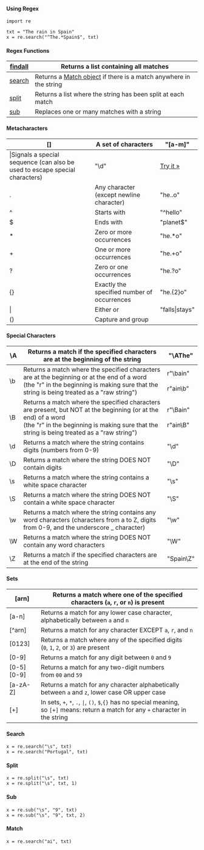#### Using Regex
```
import re  
  
txt = "The rain in Spain"  
x = re.search("^The.*Spain$", txt)
```
#### Regex Functions
| [findall](https://www.w3schools.com/python/python_regex.asp#findall) | Returns a list containing all matches                                                                                              |
| -------------------------------------------------------------------- | ---------------------------------------------------------------------------------------------------------------------------------- |
| [search](https://www.w3schools.com/python/python_regex.asp#search)   | Returns a [Match object](https://www.w3schools.com/python/python_regex.asp#matchobject) if there is a match anywhere in the string |
| [split](https://www.w3schools.com/python/python_regex.asp#split)     | Returns a list where the string has been split at each match                                                                       |
| [sub](https://www.w3schools.com/python/python_regex.asp#sub)         | Replaces one or many matches with a string                                                                                         |
#### Metacharacters
| []                                                                           | A set of characters                         | "[a-m]"                                                                              |
| ---------------------------------------------------------------------------- | ------------------------------------------- | ------------------------------------------------------------------------------------ |
| \|Signals a special sequence (can also be used to escape special characters) | "\d"                                        | [Try it »](https://www.w3schools.com/python/trypython.asp?filename=demo_regex_meta2) |
| .                                                                            | Any character (except newline character)    | "he..o"                                                                              |
| ^                                                                            | Starts with                                 | "^hello"                                                                             |
| $                                                                            | Ends with                                   | "planet$"                                                                            |
| *                                                                            | Zero or more occurrences                    | "he.*o"                                                                              |
| +                                                                            | One or more occurrences                     | "he.+o"                                                                              |
| ?                                                                            | Zero or one occurrences                     | "he.?o"                                                                              |
| {}                                                                           | Exactly the specified number of occurrences | "he.{2}o"                                                                            |
| \|                                                                           | Either or                                   | "falls\|stays"                                                                       |
| ()                                                                           | Capture and group                           |                                                                                      |
#### Special Characters
| \A  | Returns a match if the specified characters are at the beginning of the string                                                                                                                                   | "\AThe"                      |
| --- | ---------------------------------------------------------------------------------------------------------------------------------------------------------------------------------------------------------------- | ---------------------------- |
| \b  | Returns a match where the specified characters are at the beginning or at the end of a word  <br>(the "r" in the beginning is making sure that the string is being treated as a "raw string")                    | r"\bain"  <br>  <br>r"ain\b" |
| \B  | Returns a match where the specified characters are present, but NOT at the beginning (or at the end) of a word  <br>(the "r" in the beginning is making sure that the string is being treated as a "raw string") | r"\Bain"  <br>  <br>r"ain\B" |
| \d  | Returns a match where the string contains digits (numbers from 0-9)                                                                                                                                              | "\d"                         |
| \D  | Returns a match where the string DOES NOT contain digits                                                                                                                                                         | "\D"                         |
| \s  | Returns a match where the string contains a white space character                                                                                                                                                | "\s"                         |
| \S  | Returns a match where the string DOES NOT contain a white space character                                                                                                                                        | "\S"                         |
| \w  | Returns a match where the string contains any word characters (characters from a to Z, digits from 0-9, and the underscore _ character)                                                                          | "\w"                         |
| \W  | Returns a match where the string DOES NOT contain any word characters                                                                                                                                            | "\W"                         |
| \Z  | Returns a match if the specified characters are at the end of the string                                                                                                                                         | "Spain\Z"                    |
#### Sets
| [arn]      | Returns a match where one of the specified characters (`a`, `r`, or `n`) is present                                                     |
| ---------- | --------------------------------------------------------------------------------------------------------------------------------------- |
| [a-n]      | Returns a match for any lower case character, alphabetically between `a` and `n`                                                        |
| [^arn]     | Returns a match for any character EXCEPT `a`, `r`, and `n`                                                                              |
| [0123]     | Returns a match where any of the specified digits (`0`, `1`, `2`, or `3`) are present                                                   |
| [0-9]      | Returns a match for any digit between `0` and `9`                                                                                       |
| [0-5][0-9] | Returns a match for any two-digit numbers from `00` and `59`                                                                            |
| [a-zA-Z]   | Returns a match for any character alphabetically between `a` and `z`, lower case OR upper case                                          |
| [+]        | In sets, `+`, `*`, `.`, `\|`, `()`, `$`,`{}` has no special meaning, so `[+]` means: return a match for any `+` character in the string |
#### Search
```
x = re.search("\s", txt)  
x = re.search("Portugal", txt)
```
#### Split
```
x = re.split("\s", txt)
x = re.split("\s", txt, 1)
```
#### Sub
```
x = re.sub("\s", "9", txt)
x = re.sub("\s", "9", txt, 2)
```
#### Match
```
x = re.search("ai", txt)
```